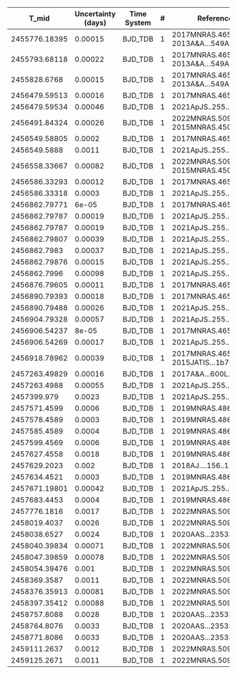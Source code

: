 |T_mid|Uncertainty (days)           |Time System|#                                            |Reference                           |
|-----|-----------------------------|-----------|---------------------------------------------|------------------------------------|
|2455776.18395|0.00015                      |BJD_TDB    |1                                            |2017MNRAS.465..843M; 2013A&A…549A.134H|
|2455793.68118|0.00022                      |BJD_TDB    |1                                            |2017MNRAS.465..843M; 2013A&A…549A.134H|
|2455828.6768|0.00015                      |BJD_TDB    |1                                            |2017MNRAS.465..843M; 2013A&A…549A.134H|
|2456479.59513|0.00016                      |BJD_TDB    |1                                            |2017MNRAS.465..843M                 |
|2456479.59534|0.00046                      |BJD_TDB    |1                                            |2021ApJS..255...15W                 |
|2456491.84324|0.00026                      |BJD_TDB    |1                                            |2022MNRAS.509.5102S; 2015MNRAS.450.3101B|
|2456549.58805|0.0002                       |BJD_TDB    |1                                            |2017MNRAS.465..843M                 |
|2456549.5888|0.0011                       |BJD_TDB    |1                                            |2021ApJS..255...15W                 |
|2456558.33667|0.00082                      |BJD_TDB    |1                                            |2022MNRAS.509.5102S; 2015MNRAS.450.3101B|
|2456586.33293|0.00012                      |BJD_TDB    |1                                            |2017MNRAS.465..843M                 |
|2456586.33318|0.0003                       |BJD_TDB    |1                                            |2021ApJS..255...15W                 |
|2456862.79771|6e-05                        |BJD_TDB    |1                                            |2017MNRAS.465..843M                 |
|2456862.79787|0.00019                      |BJD_TDB    |1                                            |2021ApJS..255...15W                 |
|2456862.79787|0.00019                      |BJD_TDB    |1                                            |2021ApJS..255...15W                 |
|2456862.79807|0.00039                      |BJD_TDB    |1                                            |2021ApJS..255...15W                 |
|2456862.7983|0.00037                      |BJD_TDB    |1                                            |2021ApJS..255...15W                 |
|2456862.79876|0.00015                      |BJD_TDB    |1                                            |2021ApJS..255...15W                 |
|2456862.7996|0.00098                      |BJD_TDB    |1                                            |2021ApJS..255...15W                 |
|2456876.79605|0.00011                      |BJD_TDB    |1                                            |2017MNRAS.465..843M                 |
|2456890.79393|0.00018                      |BJD_TDB    |1                                            |2017MNRAS.465..843M                 |
|2456890.79488|0.00026                      |BJD_TDB    |1                                            |2021ApJS..255...15W                 |
|2456904.79328|0.00057                      |BJD_TDB    |1                                            |2021ApJS..255...15W                 |
|2456906.54237|8e-05                        |BJD_TDB    |1                                            |2017MNRAS.465..843M                 |
|2456906.54269|0.00017                      |BJD_TDB    |1                                            |2021ApJS..255...15W                 |
|2456918.78962|0.00039                      |BJD_TDB    |1                                            |2017MNRAS.465..843M; 2015JATIS…1b7002S|
|2457263.49829|0.00016                      |BJD_TDB    |1                                            |2017A&A...600L..11C                 |
|2457263.4988|0.00055                      |BJD_TDB    |1                                            |2021ApJS..255...15W                 |
|2457399.979|0.0023                       |BJD_TDB    |1                                            |2021ApJS..255...15W                 |
|2457571.4599|0.0006                       |BJD_TDB    |1                                            |2019MNRAS.486.2290O                 |
|2457578.4589|0.0003                       |BJD_TDB    |1                                            |2019MNRAS.486.2290O                 |
|2457585.4589|0.0004                       |BJD_TDB    |1                                            |2019MNRAS.486.2290O                 |
|2457599.4569|0.0006                       |BJD_TDB    |1                                            |2019MNRAS.486.2290O                 |
|2457627.4558|0.0018                       |BJD_TDB    |1                                            |2019MNRAS.486.2290O                 |
|2457629.2023|0.002                        |BJD_TDB    |1                                            |2018AJ....156..124B                 |
|2457634.4521|0.0003                       |BJD_TDB    |1                                            |2019MNRAS.486.2290O                 |
|2457671.19801|0.00042                      |BJD_TDB    |1                                            |2021ApJS..255...15W                 |
|2457683.4453|0.0004                       |BJD_TDB    |1                                            |2019MNRAS.486.2290O                 |
|2457776.1816|0.0017                       |BJD_TDB    |1                                            |2022MNRAS.509.5102S                 |
|2458019.4037|0.0026                       |BJD_TDB    |1                                            |2022MNRAS.509.5102S                 |
|2458038.6527|0.0024                       |BJD_TDB    |1                                            |2020AAS...23533707Z                 |
|2458040.39834|0.00071                      |BJD_TDB    |1                                            |2022MNRAS.509.5102S                 |
|2458047.39859|0.00078                      |BJD_TDB    |1                                            |2022MNRAS.509.5102S                 |
|2458054.39476|0.001                        |BJD_TDB    |1                                            |2022MNRAS.509.5102S                 |
|2458369.3587|0.0011                       |BJD_TDB    |1                                            |2022MNRAS.509.5102S                 |
|2458376.35913|0.00081                      |BJD_TDB    |1                                            |2022MNRAS.509.5102S                 |
|2458397.35412|0.00088                      |BJD_TDB    |1                                            |2022MNRAS.509.5102S                 |
|2458757.8088|0.0028                       |BJD_TDB    |1                                            |2020AAS...23533707Z                 |
|2458764.8076|0.0033                       |BJD_TDB    |1                                            |2020AAS...23533707Z                 |
|2458771.8086|0.0033                       |BJD_TDB    |1                                            |2020AAS...23533707Z                 |
|2459111.2637|0.0012                       |BJD_TDB    |1                                            |2022MNRAS.509.5102S                 |
|2459125.2671|0.0011                       |BJD_TDB    |1                                            |2022MNRAS.509.5102S                 |

